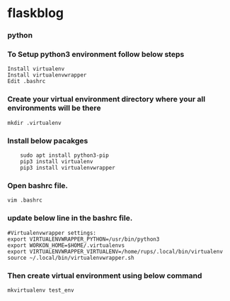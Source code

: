 # flaskblog

### python

### To Setup python3 environment follow below steps
	Install virtualenv
	Install virtualenvwrapper
	Edit .bashrc
### Create your virtual environment directory where your all environments will be there
	mkdir .virtualenv

### Install below pacakges 
		sudo apt install python3-pip
		pip3 install virtualenv
		pip3 install virtualenvwrapper

### Open bashrc file.

	vim .bashrc

### update below line in the bashrc file.

	#Virtualenvwrapper settings:
	export VIRTUALENVWRAPPER_PYTHON=/usr/bin/python3
	export WORKON_HOME=$HOME/.virtualenvs
	export VIRTUALENVWRAPPER_VIRTUALENV=/home/rups/.local/bin/virtualenv
	source ~/.local/bin/virtualenvwrapper.sh
### Then create virtual environment using below command
	mkvirtualenv test_env
	

